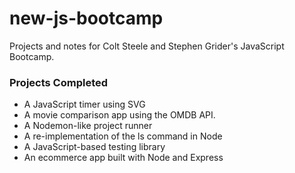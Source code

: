 # new-js-bootcamp

Projects and notes for Colt Steele and Stephen Grider's JavaScript Bootcamp.

### Projects Completed

- A JavaScript timer using SVG
- A movie comparison app using the OMDB API.
- A Nodemon-like project runner
- A re-implementation of the ls command in Node
- A JavaScript-based testing library
- An ecommerce app built with Node and Express

